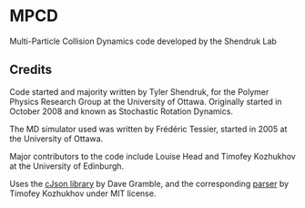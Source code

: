 # MPCD
Multi-Particle Collision Dynamics code developed by the Shendruk Lab

## Credits
Code started and majority written by Tyler Shendruk, for the Polymer Physics Research Group at the University of Ottawa. 
Originally started in October 2008 and known as Stochastic Rotation Dynamics.

The MD simulator used was written by Frédéric Tessier, started in 2005 at the University of Ottawa.

Major contributors to the code include Louise Head and Timofey Kozhukhov at the University of Edinburgh.

Uses the [cJson library](https://github.com/DaveGamble/cJSON) by Dave Gramble, and the corresponding [parser](https://github.com/T-Kozhukhov/cJson-Parser) by Timofey Kozhukhov under MIT license.